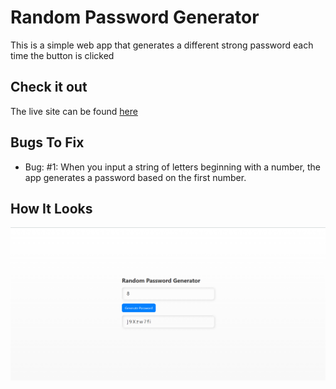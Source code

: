 # Random Password Generator
This is a simple web app that generates a different strong password each time the button is clicked

## Check it out
The live site can be found [here](https://nutifafas-password-generator.netlify.app/)

## Bugs To Fix
-  Bug: #1: When you input a string of letters beginning with a number, the app generates a password based on the first number.

## How It Looks
![preview-1](/preview.png)

